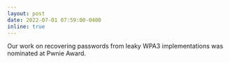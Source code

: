 ```yaml
---
layout: post
date: 2022-07-01 07:59:00-0400
inline: true
---
```


Our work on recovering passwords from leaky WPA3 implementations was nominated at Pwnie Award.